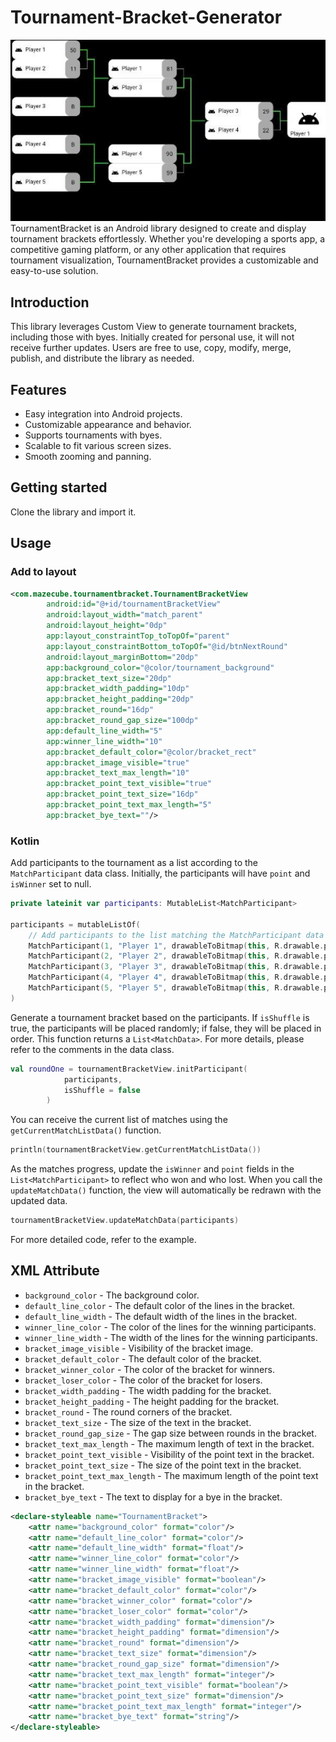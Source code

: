 # Tournament-Bracket-Generator
![Tournament Bracket Example](./sc1.jpg)
TournamentBracket is an Android library designed to create and display tournament brackets effortlessly. Whether you're developing a sports app, a competitive gaming platform, or any other application that requires tournament visualization, TournamentBracket provides a customizable and easy-to-use solution.

## Introduction

This library leverages Custom View to generate tournament brackets, including those with byes. Initially created for personal use, it will not receive further updates. Users are free to use, copy, modify, merge, publish, and distribute the library as needed.

## Features

- Easy integration into Android projects.
- Customizable appearance and behavior.
- Supports tournaments with byes.
- Scalable to fit various screen sizes.
- Smooth zooming and panning.

## Getting started

Clone the library and import it.

## Usage
### Add to layout
```xml
<com.mazecube.tournamentbracket.TournamentBracketView
        android:id="@+id/tournamentBracketView"
        android:layout_width="match_parent"
        android:layout_height="0dp"
        app:layout_constraintTop_toTopOf="parent"
        app:layout_constraintBottom_toTopOf="@id/btnNextRound"
        android:layout_marginBottom="20dp"
        app:background_color="@color/tournament_background"
        app:bracket_text_size="20dp"
        app:bracket_width_padding="10dp"
        app:bracket_height_padding="20dp"
        app:bracket_round="16dp"
        app:bracket_round_gap_size="100dp"
        app:default_line_width="5"
        app:winner_line_width="10"
        app:bracket_default_color="@color/bracket_rect"
        app:bracket_image_visible="true"
        app:bracket_text_max_length="10"
        app:bracket_point_text_visible="true"
        app:bracket_point_text_size="16dp"
        app:bracket_point_text_max_length="5"
        app:bracket_bye_text=""/>
```

### Kotlin
Add participants to the tournament as a list according to the ```MatchParticipant``` data class. Initially, the participants will have ```point``` and ```isWinner``` set to null.
```kotlin
private lateinit var participants: MutableList<MatchParticipant>

participants = mutableListOf(
    // Add participants to the list matching the MatchParticipant data class
    MatchParticipant(1, "Player 1", drawableToBitmap(this, R.drawable.profile_image), null, null),
    MatchParticipant(2, "Player 2", drawableToBitmap(this, R.drawable.profile_image), null, null),
    MatchParticipant(3, "Player 3", drawableToBitmap(this, R.drawable.profile_image), null, null),
    MatchParticipant(4, "Player 4", drawableToBitmap(this, R.drawable.profile_image), null, null),
    MatchParticipant(5, "Player 5", drawableToBitmap(this, R.drawable.profile_image), null, null)
)
```

Generate a tournament bracket based on the participants. If ```isShuffle``` is true, the participants will be placed randomly; if false, they will be placed in order. This function returns a ```List<MatchData>```. For more details, please refer to the comments in the data class.
```kotlin
val roundOne = tournamentBracketView.initParticipant(
            participants,
            isShuffle = false
        )
```

You can receive the current list of matches using the ```getCurrentMatchListData()``` function.
```kotlin
println(tournamentBracketView.getCurrentMatchListData())
```

As the matches progress, update the ```isWinner``` and ```point``` fields in the ```List<MatchParticipant>``` to reflect who won and who lost. When you call the ```updateMatchData()``` function, the view will automatically be redrawn with the updated data.
```kotlin
tournamentBracketView.updateMatchData(participants)
```

For more detailed code, refer to the example.


## XML Attribute

* ```background_color``` - The background color.
* ```default_line_color``` - The default color of the lines in the bracket.
* ```default_line_width``` - The default width of the lines in the bracket.
* ```winner_line_color``` - The color of the lines for the winning participants.
* ```winner_line_width``` - The width of the lines for the winning participants.
* ```bracket_image_visible``` - Visibility of the bracket image.
* ```bracket_default_color``` - The default color of the bracket.
* ```bracket_winner_color``` - The color of the bracket for winners.
* ```bracket_loser_color``` - The color of the bracket for losers.
* ```bracket_width_padding``` - The width padding for the bracket.
* ```bracket_height_padding``` - The height padding for the bracket.
* ```bracket_round``` - The round corners of the bracket.
* ```bracket_text_size``` - The size of the text in the bracket.
* ```bracket_round_gap_size``` - The gap size between rounds in the bracket.
* ```bracket_text_max_length``` - The maximum length of text in the bracket.
* ```bracket_point_text_visible``` - Visibility of the point text in the bracket.
* ```bracket_point_text_size``` - The size of the point text in the bracket.
* ```bracket_point_text_max_length``` - The maximum length of the point text in the bracket.
* ```bracket_bye_text``` - The text to display for a bye in the bracket.

```xml
<declare-styleable name="TournamentBracket">
    <attr name="background_color" format="color"/>
    <attr name="default_line_color" format="color"/>
    <attr name="default_line_width" format="float"/>
    <attr name="winner_line_color" format="color"/>
    <attr name="winner_line_width" format="float"/>
    <attr name="bracket_image_visible" format="boolean"/>
    <attr name="bracket_default_color" format="color"/>
    <attr name="bracket_winner_color" format="color"/>
    <attr name="bracket_loser_color" format="color"/>
    <attr name="bracket_width_padding" format="dimension"/>
    <attr name="bracket_height_padding" format="dimension"/>
    <attr name="bracket_round" format="dimension"/>
    <attr name="bracket_text_size" format="dimension"/>
    <attr name="bracket_round_gap_size" format="dimension"/>
    <attr name="bracket_text_max_length" format="integer"/>
    <attr name="bracket_point_text_visible" format="boolean"/>
    <attr name="bracket_point_text_size" format="dimension"/>
    <attr name="bracket_point_text_max_length" format="integer"/>
    <attr name="bracket_bye_text" format="string"/>
</declare-styleable>

